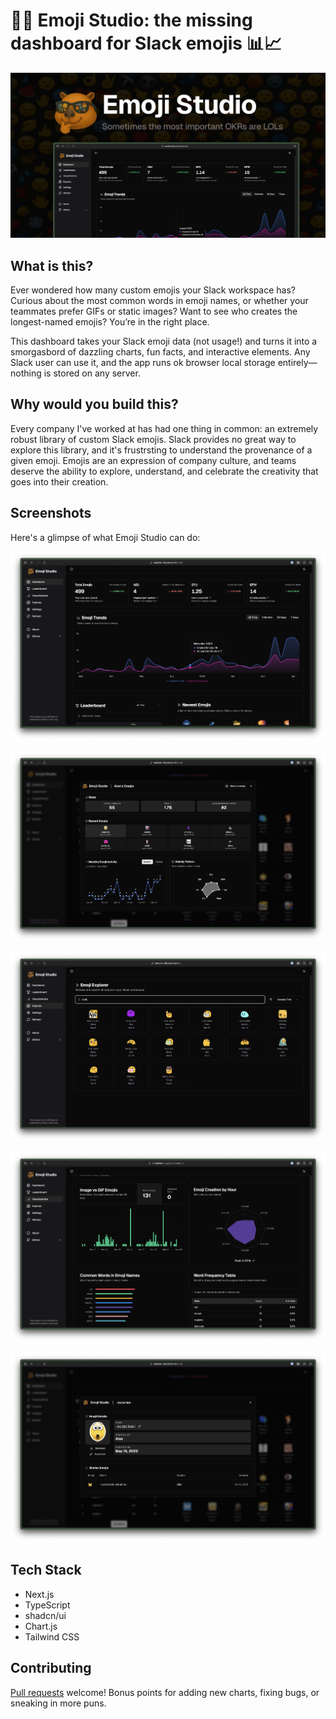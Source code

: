 # 🥳🤠 Emoji Studio: the missing dashboard for Slack emojis 📊📈

![Main Dashboard View](/assets/screenshots/og-image.png "Main Dashboard - Overview of emoji trends and leaderboard")

## What is this?

Ever wondered how many custom emojis your Slack workspace has? Curious about the most common words in emoji names, or whether your teammates prefer GIFs or static images? Want to see who creates the longest-named emojis? You’re in the right place.

This dashboard takes your Slack emoji data (not usage!) and turns it into a smorgasbord of dazzling charts, fun facts, and interactive elements. Any Slack user can use it, and the app runs ok browser local storage entirely—nothing is stored on any server. 


## Why would you build this?

Every company I've worked at has had one thing in common: an extremely robust library of custom Slack emojis. Slack provides no great way to explore this library, and it's frustrsting to understand the provenance of a given emoji. Emojis are an expression of company culture, and teams deserve the ability to explore, understand, and celebrate the creativity that goes into their creation.

## Screenshots

Here's a glimpse of what Emoji Studio can do:

![Main Dashboard View](/assets/screenshots/main-dashboard-view.png "")

![User Dashboard View](/assets/screenshots/user-dashboard-view.png "User Dashboard - Stats and activity for a specific user")

![Emoji Explorer View](/assets/screenshots/explorer-view.png "Emoji Explorer - Browse and search all emojis")

![Visualizations Page](/assets/screenshots/visualizations-view.png "Visualizations - Various charts showing emoji trends and data")

![Emoji Details Overlay](/assets/screenshots/emoji-details-overlay.png "Emoji Details - Modal showing details for a specific emoji")



## Tech Stack

- Next.js
- TypeScript
- shadcn/ui 
- Chart.js
- Tailwind CSS

## Contributing

[Pull requests](https://github.com/jweingardt12/Emoji-Studio) welcome! Bonus points for adding new charts, fixing bugs, or sneaking in more puns.
